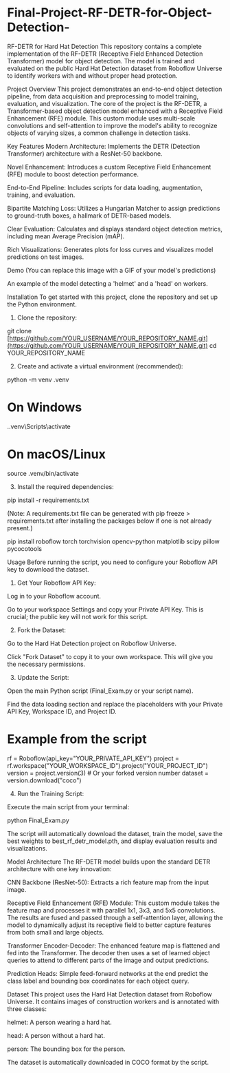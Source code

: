 # Final-Project-RF-DETR-for-Object-Detection-
RF-DETR for Hard Hat Detection
This repository contains a complete implementation of the RF-DETR (Receptive Field Enhanced Detection Transformer) model for object detection. The model is trained and evaluated on the public Hard Hat Detection dataset from Roboflow Universe to identify workers with and without proper head protection.

Project Overview
This project demonstrates an end-to-end object detection pipeline, from data acquisition and preprocessing to model training, evaluation, and visualization. The core of the project is the RF-DETR, a Transformer-based object detection model enhanced with a Receptive Field Enhancement (RFE) module. This custom module uses multi-scale convolutions and self-attention to improve the model's ability to recognize objects of varying sizes, a common challenge in detection tasks.

Key Features
Modern Architecture: Implements the DETR (Detection Transformer) architecture with a ResNet-50 backbone.

Novel Enhancement: Introduces a custom Receptive Field Enhancement (RFE) module to boost detection performance.

End-to-End Pipeline: Includes scripts for data loading, augmentation, training, and evaluation.

Bipartite Matching Loss: Utilizes a Hungarian Matcher to assign predictions to ground-truth boxes, a hallmark of DETR-based models.

Clear Evaluation: Calculates and displays standard object detection metrics, including mean Average Precision (mAP).

Rich Visualizations: Generates plots for loss curves and visualizes model predictions on test images.

Demo
(You can replace this image with a GIF of your model's predictions)

An example of the model detecting a 'helmet' and a 'head' on workers.

Installation
To get started with this project, clone the repository and set up the Python environment.

1. Clone the repository:

git clone [https://github.com/YOUR_USERNAME/YOUR_REPOSITORY_NAME.git](https://github.com/YOUR_USERNAME/YOUR_REPOSITORY_NAME.git)
cd YOUR_REPOSITORY_NAME

2. Create and activate a virtual environment (recommended):

python -m venv .venv
# On Windows
.\.venv\Scripts\activate
# On macOS/Linux
source .venv/bin/activate

3. Install the required dependencies:

pip install -r requirements.txt

(Note: A requirements.txt file can be generated with pip freeze > requirements.txt after installing the packages below if one is not already present.)

pip install roboflow torch torchvision opencv-python matplotlib scipy pillow pycocotools

Usage
Before running the script, you need to configure your Roboflow API key to download the dataset.

1. Get Your Roboflow API Key:

Log in to your Roboflow account.

Go to your workspace Settings and copy your Private API Key. This is crucial; the public key will not work for this script.

2. Fork the Dataset:

Go to the Hard Hat Detection project on Roboflow Universe.

Click "Fork Dataset" to copy it to your own workspace. This will give you the necessary permissions.

3. Update the Script:

Open the main Python script (Final_Exam.py or your script name).

Find the data loading section and replace the placeholders with your Private API Key, Workspace ID, and Project ID.

# Example from the script
rf = Roboflow(api_key="YOUR_PRIVATE_API_KEY")
project = rf.workspace("YOUR_WORKSPACE_ID").project("YOUR_PROJECT_ID")
version = project.version(3) # Or your forked version number
dataset = version.download("coco")

4. Run the Training Script:

Execute the main script from your terminal:

python Final_Exam.py

The script will automatically download the dataset, train the model, save the best weights to best_rf_detr_model.pth, and display evaluation results and visualizations.

Model Architecture
The RF-DETR model builds upon the standard DETR architecture with one key innovation:

CNN Backbone (ResNet-50): Extracts a rich feature map from the input image.

Receptive Field Enhancement (RFE) Module: This custom module takes the feature map and processes it with parallel 1x1, 3x3, and 5x5 convolutions. The results are fused and passed through a self-attention layer, allowing the model to dynamically adjust its receptive field to better capture features from both small and large objects.

Transformer Encoder-Decoder: The enhanced feature map is flattened and fed into the Transformer. The decoder then uses a set of learned object queries to attend to different parts of the image and output predictions.

Prediction Heads: Simple feed-forward networks at the end predict the class label and bounding box coordinates for each object query.

Dataset
This project uses the Hard Hat Detection dataset from Roboflow Universe. It contains images of construction workers and is annotated with three classes:

helmet: A person wearing a hard hat.

head: A person without a hard hat.

person: The bounding box for the person.

The dataset is automatically downloaded in COCO format by the script.
